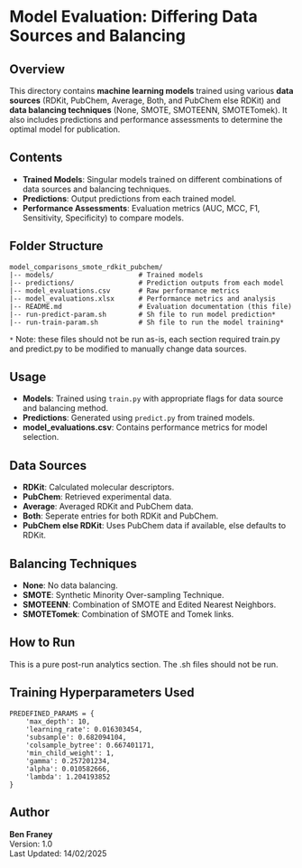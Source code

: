 # Model Evaluation: Differing Data Sources and Balancing

## Overview
This directory contains **machine learning models** trained using various **data sources** (RDKit, PubChem, Average, Both, and PubChem else RDKit) and **data balancing techniques** (None, SMOTE, SMOTEENN, SMOTETomek). It also includes predictions and performance assessments to determine the optimal model for publication.

## Contents
- **Trained Models**: Singular models trained on different combinations of data sources and balancing techniques.
- **Predictions**: Output predictions from each trained model.
- **Performance Assessments**: Evaluation metrics (AUC, MCC, F1, Sensitivity, Specificity) to compare models.

## Folder Structure
```
model_comparisons_smote_rdkit_pubchem/
|-- models/                     # Trained models
|-- predictions/                # Prediction outputs from each model
|-- model_evaluations.csv       # Raw performance metrics
|-- model_evaluations.xlsx      # Performance metrics and analysis
|-- README.md                   # Evaluation documentation (this file)
|-- run-predict-param.sh        # Sh file to run model prediction*
|-- run-train-param.sh          # Sh file to run the model training*
```

```*``` Note: these files should not be run as-is, each section required train.py and predict.py to be modified to manually change data sources.

## Usage
- **Models**: Trained using `train.py` with appropriate flags for data source and balancing method.
- **Predictions**: Generated using `predict.py` from trained models.
- **model_evaluations.csv**: Contains performance metrics for model selection.

## Data Sources
- **RDKit**: Calculated molecular descriptors.
- **PubChem**: Retrieved experimental data.
- **Average**: Averaged RDKit and PubChem data.
- **Both**: Seperate entries for both RDKit and PubChem.
- **PubChem else RDKit**: Uses PubChem data if available, else defaults to RDKit.

## Balancing Techniques
- **None**: No data balancing.
- **SMOTE**: Synthetic Minority Over-sampling Technique.
- **SMOTEENN**: Combination of SMOTE and Edited Nearest Neighbors.
- **SMOTETomek**: Combination of SMOTE and Tomek links.

## How to Run
This is a pure post-run analytics section. The .sh files should not be run.

## Training Hyperparameters Used
```
PREDEFINED_PARAMS = {
    'max_depth': 10,
    'learning_rate': 0.016303454,
    'subsample': 0.682094104,
    'colsample_bytree': 0.667401171,
    'min_child_weight': 1,
    'gamma': 0.257201234,
    'alpha': 0.010582666,
    'lambda': 1.204193852
}
```

## Author
**Ben Franey**  
Version: 1.0  
Last Updated: 14/02/2025